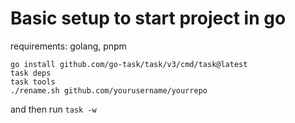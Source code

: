 # Basic setup to start project in go


requirements: 
golang, pnpm

```
go install github.com/go-task/task/v3/cmd/task@latest
task deps
task tools
./rename.sh github.com/yourusername/yourrepo

```

and then run `task -w`



